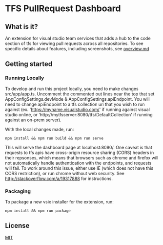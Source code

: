 # TFS PullRequest Dashboard
## What is it?
An extension for visual studio team services that adds a hub to the code section of tfs for viewing pull requests across all repositories.  To see specific details about features, including screenshots, see [overview.md](src/assets/overview.md)

## Getting started

### Running Locally

To develop and run this project locally, you need to make changes src/app/app.ts.  Uncomment the commented out lines near the top that set AppConfigSettings.devMode & AppConfigSettings.apiEndpoint.  You will need to change apiEndpoint to a tfs collection uri that you wish to run against (ex. 'https://myname.visualstudio.com/' if running against visual studio online, or 'http://mytfsserver:8080/tfs/DefaultCollection' if running against an on-prem server).

With the local changes made, run:

`npm install && npm run build && npm run serve`

This will serve the dashboard page at localhost:8080/.  One caveat is that requests to tfs apis have cross-origin resource sharing (CORS) headers in their repsonses, which means that browsers such as chrome and firefox will not automatically handle authentication with the endpoints, and requests will fail.  To work around this issue, either use IE (which does not have this CORS restriction), or run chrome without web security.  See <http://stackoverflow.com/a/19317888> for instructions.

### Packaging

To package a new vsix installer for the extension, run:

`npm install && npm run package`

## License
[MIT](LICENSE)
